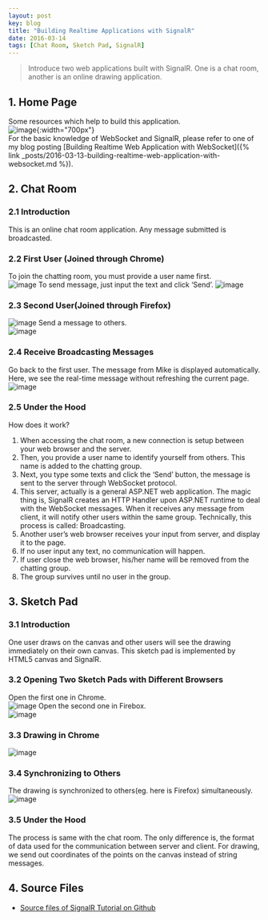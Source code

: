 ```yaml
---
layout: post
key: blog
title: "Building Realtime Applications with SignalR"
date: 2016-03-14
tags: [Chat Room, Sketch Pad, SignalR]
---
```


> Introduce two web applications built with SignalR. One is a chat room, another is an online drawing application.

## 1. Home Page  
Some resources which help to build this application.  
![image](/public/pics/2016-03-14/home.png){:width="700px"}  
For the basic knowledge of WebSocket and SignalR, please refer to one of my blog posting [Building Realtime Web Application with WebSocket]({% link _posts/2016-03-13-building-realtime-web-application-with-websocket.md %}).

## 2. Chat Room
### 2.1 Introduction  
This is an online chat room application. Any message submitted is broadcasted.  
### 2.2 First User (Joined through Chrome)  
To join the chatting room, you must provide a user name first.  
![image](/public/pics/2016-03-14/chatroomuser1.png)
To send message, just input the text and click ‘Send’.
![image](/public/pics/2016-03-14/chatroommsg1.png)
### 2.3 Second User(Joined through Firefox)  
![image](/public/pics/2016-03-14/chatroomuser2.png)
Send a message to others.  
![image](/public/pics/2016-03-14/chatroommsg2.png)
### 2.4 Receive Broadcasting Messages  
Go back to the first user. The message from Mike is displayed automatically. Here, we see the real-time message   without refreshing the current page.  
![image](/public/pics/2016-03-14/chatroombroadcasting.png)
### 2.5 Under the Hood  
How does it work?  
1) When accessing the chat room, a new connection is setup between your web browser and the server.  
2) Then, you provide a user name to identify yourself from others. This name is added to the chatting group.  
3) Next, you type some texts and click the ‘Send’ button, the message is sent to the server through WebSocket protocol.  
4) This server, actually is a general ASP.NET web application. The magic thing is, SignalR creates an HTTP Handler upon ASP.NET runtime to deal with the WebSocket messages. When it receives any message from client, it will notify other users within the same group. Technically, this process is called: Broadcasting.  
5) Another user’s web browser receives your input from server, and display it to the page.  
6) If no user input any text, no communication will happen.  
7) If user close the web browser, his/her name will be removed from the chatting group.  
8) The group survives until no user in the group.  

## 3. Sketch Pad  
### 3.1 Introduction  
One user draws on the canvas and other users will see the drawing immediately on their own canvas. This sketch pad is implemented by HTML5 canvas and SignalR.  
### 3.2 Opening Two Sketch Pads with Different Browsers
Open the first one in Chrome.  
![image](/public/pics/2016-03-14/sketchpad1.png)
Open the second one in Firebox.  
![image](/public/pics/2016-03-14/sketchpad2.png)  
### 3.3 Drawing in Chrome
![image](/public/pics/2016-03-14/sketchpaddrawing.png)  
### 3.4 Synchronizing to Others
The drawing is synchronized to others(eg. here is Firefox) simultaneously.  
![image](/public/pics/2016-03-14/sketchpadsync.png)  
### 3.5 Under the Hood  
The process is same with the chat room. The only difference is, the format of data used for the communication between server and client. For drawing, we send out coordinates of the points on the canvas instead of string messages.

## 4. Source Files
* [Source files of SignalR Tutorial on Github](https://github.com/jojozhuang/Tutorials/tree/master/SignalRTutorial)
